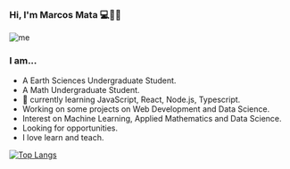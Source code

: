 ### Hi, I'm Marcos Mata 💻🌋🌌

![me](https://user-images.githubusercontent.com/36939966/89741268-6cc2c300-da55-11ea-9b0f-04d2100eaa8f.jpg)

### I am...
- A Earth Sciences Undergraduate Student.
- A Math Undergraduate Student.
- 🌱 currently learning JavaScript, React, Node.js, Typescript.
- Working on some projects on Web Development and Data Science.
- Interest on Machine Learning, Applied Mathematics and Data Science.
- Looking for opportunities.
- I love learn and teach.

[![Top Langs](https://github-readme-stats.vercel.app/api/top-langs/?username=Mata13&layout=compact)](https://github.com/anuraghazra/github-readme-stats)
